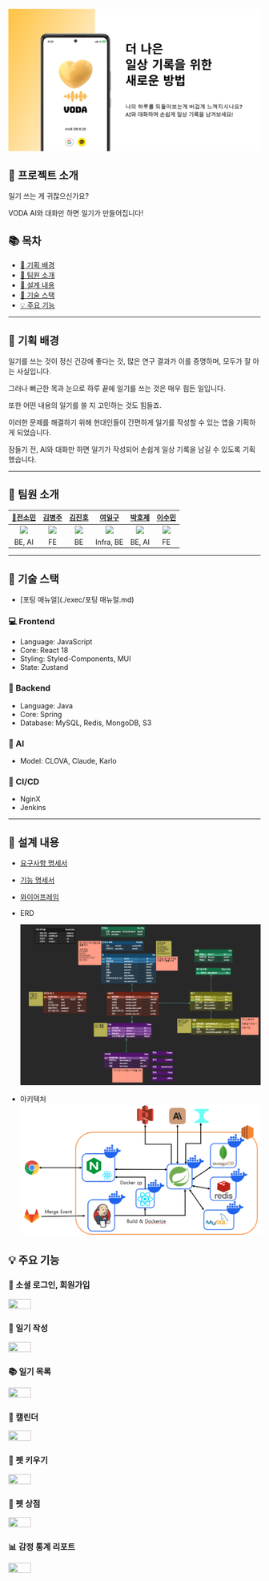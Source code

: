 ![VODA](./exec/assets/VODA.png)

## 💬 프로젝트 소개

일기 쓰는 게 귀찮으신가요?

VODA AI와 대화만 하면 일기가 만들어집니다!

## 📚 목차

- [🎯 기획 배경](#plans)
- [🙇 팀원 소개](#members)
- [📝 설계 내용](#planning)
- [🔨 기술 스택](#skills)
- [💡 주요 기능](#features)

---

<a name="plans"></a>

## 🎯 기획 배경

일기를 쓰는 것이 정신 건강에 좋다는 것, 많은 연구 결과가 이를 증명하며, 모두가 잘 아는 사실입니다.

그러나 뻐근한 목과 눈으로 하루 끝에 일기를 쓰는 것은 매우 힘든 일입니다.

또한 어떤 내용의 일기를 쓸 지 고민하는 것도 힘들죠.

이러한 문제를 해결하기 위해 현대인들이 간편하게 일기를 작성할 수 있는 앱을 기획하게 되었습니다.

잠들기 전, AI와 대화만 하면 일기가 작성되어 손쉽게 일상 기록을 남길 수 있도록 기획했습니다.

---

<a name="members"></a>

## 🙇 팀원 소개

|          [👑전소민](https://github.com/goflvhxj96)          |          [김병주](https://github.com/defkimbyeongju)          |          [김진호](https://github.com/Jihn0118)           |          [여일구](https://github.com/sikutisa)           |           [박호제](https://github.com/zini9188)           |           [이수민](https://github.com/suminjeff)           |
| :---------------------------------------------------------: | :-----------------------------------------------------------: | :------------------------------------------------------: | :------------------------------------------------------: | :-------------------------------------------------------: | :--------------------------------------------------------: |
| <img src="https://github.com/goflvhxj96.png" width="120" /> | <img src="https://github.com/defkimbyeongju.png" width="120"> | <img src="https://github.com/Jihn0118.png" width="120" > | <img src="https://github.com/sikutisa.png" width="120" > | <img src="https://github.com/zini9188.png" width="120" /> | <img src="https://github.com/suminjeff.png" width="120" /> |
|                           BE, AI                            |                              FE                               |                            BE                            |                        Infra, BE                         |                          BE, AI                           |                             FE                             |

---

<a name="skills"></a>

## 🔨 기술 스택

- [포팅 매뉴얼](./exec/포팅 매뉴얼.md)

### 💻 Frontend

- Language: JavaScript
- Core: React 18
- Styling: Styled-Components, MUI
- State: Zustand

### 💾 Backend

- Language: Java
- Core: Spring
- Database: MySQL, Redis, MongoDB, S3

### 🤖 AI

- Model: CLOVA, Claude, Karlo

### 🔧 CI/CD

- NginX
- Jenkins

---

<a name="planning"></a>

## 📝 설계 내용

- [요구사항 명세서](https://docs.google.com/spreadsheets/d/1qVzVS-_9TWipgIQnEWcDtbaL983jba4cnJ_bUxw3o2I/edit#gid=843081800)

- [기능 명세서](https://docs.google.com/spreadsheets/d/1qVzVS-_9TWipgIQnEWcDtbaL983jba4cnJ_bUxw3o2I/edit#gid=1900465867)

- [와이어프레임](https://www.figma.com/file/p1LzJXdPhd24yxPtKjxmzz/WSG-WireFrame?type=design&node-id=0-1&mode=design&t=lVtegCyr2BZW7QYS-0)

- ERD

  ![ERD](./exec/assets/ERD.png)

- 아키텍처
  ![아키텍처](./exec/assets/project_architecture.PNG)

<a name="features"></a>

## 💡 주요 기능

### 🔑 소셜 로그인, 회원가입

<img src="./exec/assets/demo/signup.gif" width="30%" height="30%">

### 📕 일기 작성

<img src="./exec/assets/demo/create_diary.gif" width="30%" height="30%">

### 📚 일기 목록

<img src="./exec/assets/demo/diary_list.gif" width="30%" height="30%">

### 📆 캘린더

<img src="./exec/assets/demo/calendar.gif" width="30%" height="30%">

### 🐶 펫 키우기

<img src="./exec/assets/demo/pet_interaction.gif" width="30%" 
height="30%">

### 🛒 펫 상점

<img src="./exec/assets/demo/item.gif" width="30%" height="30%">

### 📊 감정 통계 리포트

<img src="./exec/assets/demo/emotion_report.gif" width="30%" height="30%">
